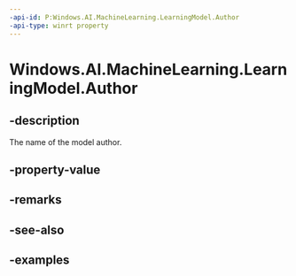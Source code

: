 ```yaml
---
-api-id: P:Windows.AI.MachineLearning.LearningModel.Author
-api-type: winrt property
---
```


<!-- Property syntax.
public string Author { get; }
-->

# Windows.AI.MachineLearning.LearningModel.Author

## -description
The name of the model author.
## -property-value

## -remarks

## -see-also

## -examples
